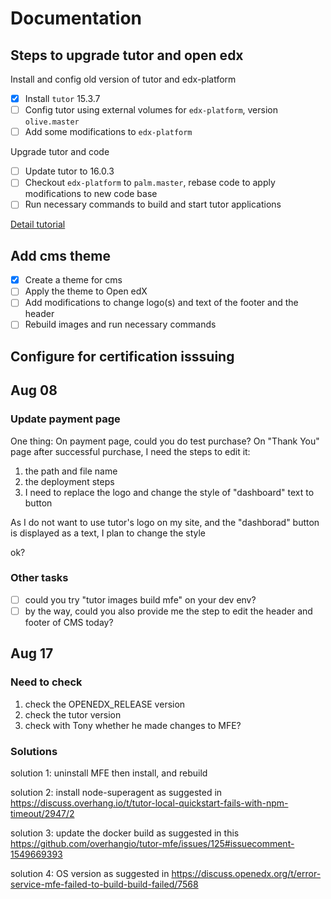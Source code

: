 # Documentation
## Steps to upgrade tutor and open edx
Install and config old version of tutor and edx-platform
- [x] Install `tutor` 15.3.7
- [ ] Config tutor using external volumes for `edx-platform`, version `olive.master`
- [ ] Add some modifications to `edx-platform`

Upgrade tutor and code
- [ ] Update tutor to 16.0.3
- [ ] Checkout `edx-platform` to `palm.master`, rebase code to apply modifications to new code base
- [ ] Run necessary commands to build and start tutor applications

[Detail tutorial](./upgrade-tutor-and-edx-version.md)

## Add cms theme
- [x] Create a theme for cms
- [ ] Apply the theme to Open edX
- [ ] Add modifications to change logo(s) and text of the footer and the header
- [ ] Rebuild images and run necessary commands

## Configure for certification isssuing


## Aug 08

### Update payment page
One thing: On payment page, could you do test purchase? On "Thank You" page after successful purchase, I need the steps to edit it:



1. the path and file name
2. the deployment steps
3. I need to replace the logo and change the style of "dashboard" text to button



As I do not want to use tutor's logo on my site, and the "dashborad" button is displayed as a text, I plan to change the style

ok?

### Other tasks
- [ ] could you try "tutor images build mfe" on your dev env?
- [ ] by the way, could you also provide me the step to edit the header and footer of CMS today?

## Aug 17
### Need to check
1. check the OPENEDX_RELEASE version
2. check the tutor version
3. check with Tony whether he made changes to MFE?
### Solutions
solution 1: uninstall MFE then install, and rebuild

solution 2: install node-superagent as suggested in https://discuss.overhang.io/t/tutor-local-quickstart-fails-with-npm-timeout/2947/2

solution 3: update the docker build as suggested in this https://github.com/overhangio/tutor-mfe/issues/125#issuecomment-1549669393

solution 4: OS version as suggested in https://discuss.openedx.org/t/error-service-mfe-failed-to-build-build-failed/7568
